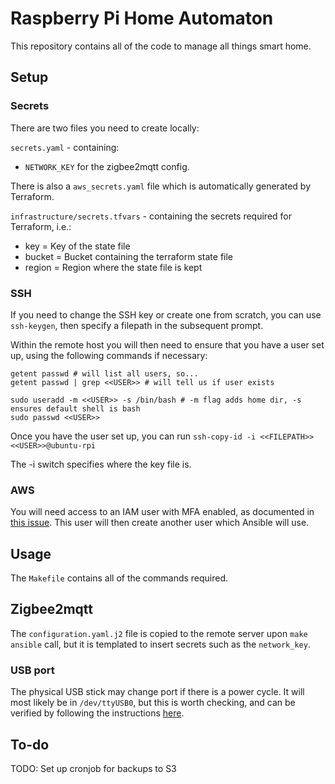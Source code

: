 # Raspberry Pi Home Automaton

This repository contains all of the code to manage all things smart home. 

## Setup

### Secrets

There are two files you need to create locally:

`secrets.yaml` - containing:
- `NETWORK_KEY` for the zigbee2mqtt config.

There is also a `aws_secrets.yaml` file which is automatically generated by Terraform. 

`infrastructure/secrets.tfvars` - containing the secrets required for Terraform, i.e.:
- key = Key of the state file
- bucket = Bucket containing the terraform state file
- region = Region where the state file is kept

### SSH

If you need to change the SSH key or create one from scratch, you can use `ssh-keygen`, then specify a filepath in the subsequent prompt. 

Within the remote host you will then need to ensure that you have a user set up, using the following commands if necessary:

```
getent passwd # will list all users, so...
getent passwd | grep <<USER>> # will tell us if user exists

sudo useradd -m <<USER>> -s /bin/bash # -m flag adds home dir, -s ensures default shell is bash
sudo passwd <<USER>>
```

Once you have the user set up, you can run `ssh-copy-id -i <<FILEPATH>> <<USER>>@ubuntu-rpi`

The -i switch specifies where the key file is. 

### AWS

You will need access to an IAM user with MFA enabled, as documented in [this issue](https://github.com/99designs/aws-vault/issues/260#issuecomment-397601165). This user will then create another user which Ansible will use.


## Usage

The `Makefile` contains all of the commands required. 

## Zigbee2mqtt

The `configuration.yaml.j2` file is copied to the remote server upon `make ansible` call, but it is templated to insert secrets such as the `network_key`. 

### USB port

The physical USB stick may change port if there is a power cycle. It will most likely be in `/dev/ttyUSB0`, but this is worth checking, and can be verified by following the instructions [here](https://www.zigbee2mqtt.io/guide/installation/01_linux.html).

## To-do

TODO: Set up cronjob for backups to S3
